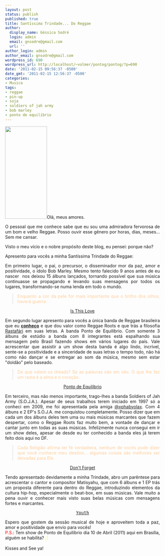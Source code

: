 ```yaml
---
layout: post
status: publish
published: true
title: Santíssima Trindade... Do Reggae
author:
  display_name: Géssica Sodré
  login: admin
  email: gnsodre@gmail.com
  url: ''
author_login: admin
author_email: gnsodre@gmail.com
wordpress_id: 690
wordpress_url: http://localhost/~volmer/pontog/pontog/?p=690
date: '2011-02-15 09:56:37 -0500'
date_gmt: '2011-02-15 12:56:37 -0500'
categories:
- Musica
tags:
- reggae
- pin-up
- soja
- soldiers of jah army
- bob marley
- ponto de equilíbrio
---
```

<p style="text-align: justify;"><a href="http://localhost/~volmer/pontog/pontog/wp-content/uploads/2011/02/PinUp_34.png"><img class="alignright size-medium wp-image-691" title="PinUp_34" src="http://localhost/~volmer/pontog/pontog/wp-content/uploads/2011/02/PinUp_34-136x300.png" alt="" width="136" height="300" /></a>Olá, meus amores.</p>
<p style="text-align: justify;">O pessoal que me conhece sabe que eu sou uma admiradora fervorosa de um bom e velho Reggae. Posso ouvir esse gênero por horas, dias, meses... Sem me cansar.</p>
<p style="text-align: justify;">Visto o meu vício e o nobre propósito deste blog, eu pensei: porque não?</p>
<p style="text-align: justify;">Apresento para vocês a minha Santíssima Trindade do Reggae:</p>
<p style="text-align: justify;">Em primeiro lugar, o pai, o precursor, o disseminador mor da paz, amor e positividade, o ídolo Bob Marley. Mesmo tento falecido 9 anos antes de eu nascer  nos deixou 15 álbuns lançados, tornando possível que sua música continuasse se propagando e levando suas mensagens por todos os lugares, transformando-se numa lenda em todo o mundo.</p>
<blockquote>
<p style="text-align: justify;"><span style="color: #ffcc99;">Enquanto a cor da pele for mais importante que o brilho dos olhos, haverá guerra.</span></p>
</blockquote>
<p style="text-align: center;"><a href="http://localhost/~volmer/pontog/pontog/wp-content/uploads/2011/02/01-Is-This-Love.mp3">Is This Love</a></p>
<p style="text-align: justify;">
<p style="text-align: justify;">Em segundo lugar apresento para vocês a única banda de Reggae brasileira que eu <strong><span style="text-decoration: underline;">conheço</span></strong> e que dou valor como Reggae Roots e que trás a filosofia <a title="Rastafári" href="http://pt.wikipedia.org/wiki/Rastafarianismo" target="_blank">Rastafári</a> em suas letras. A banda Ponto de Equilíbrio. Com somente 3 álbuns de estúdio a banda com 8 integrantes está espalhando sua mensagem pelo Brasil fazendo shows em vários lugares do país. Vale acrescentar que assistir a um show desta banda é algo lindo, incrível, sente-se a positividade e a sinceridade de suas letras o tempo todo, não há como não dançar e se entregar ao som da música, mesmo sem estar "doidão" pelo baseado.</p>
<blockquote>
<p style="text-align: justify;"><span style="color: #ffcc99;">De que valem os dreads? Se as palavras são em vão. O que lhe faz um rasta é a alma e o coração.</span></p>
</blockquote>
<p style="text-align: center;"><a href="http://localhost/~volmer/pontog/pontog/wp-content/uploads/2011/02/Ponto-de-Equilibrio.mp3">Ponto de Equilíbrio</a></p>
<p style="text-align: justify;">Em terceiro, mas não menos importante, trago-lhes a banda Soldiers of Jah Army (S.O.J.A.). Apesar de seus trabalhos terem iniciado em 1997 só a conheci em 2009, me foi apresentada pela amiga <a title="@xphabyolax" href="http://twitter.com/#!/xphabyolax" target="_blank">@xphabyolax</a>. Com 4 álbuns e 2 EP's S.O.J.A. me conquistou completamente. Posso dizer que em cada um dos álbuns deles tem uma ou mais músicas marcantes que fazem despertar, como o Reggae Roots faz muito bem, a vontade de dançar e cantar junto em todas as suas músicas. Infelizmente nunca consegui em ir um show deles, apesar de desde eu ter conhecido a banda eles já terem feito dois aqui no DF.</p>
<blockquote>
<p style="text-align: justify;"><span style="color: #ffcc99;">Cada  Religião afirma ter fé verdadeira, nenhum de vocês pode dizer que você  conhece meu destino... algumas coisas são melhores ser deixadas para  Ele.</span></p>
</blockquote>
<p style="text-align: center;"><a href="http://localhost/~volmer/pontog/pontog/wp-content/uploads/2011/02/06-Dont-Forget.mp3">Don't Forget</a></p>
<div style="text-align: justify;">Tendo apresentado devidamente a minha Trindade, abro um parêntese para acrescentar o cantor e compositor Matisyahu, que com 6 álbuns e 1 EP trás um proposta diferente para dentro do Reggae, introduzindo elementos da cultura hip-hop, especialmente o beat-box, em suas músicas. Vale muito a pena ouvir e conhecer mais visto suas belas músicas com mensagens fortes e marcantes.</div>
<pre style="text-align: center;"><a href="http://localhost/~volmer/pontog/pontog/wp-content/uploads/2011/02/02-Youth.mp3">Youth</a></pre>
<div style="text-align: justify;">Espero que gostem da sessão musical de hoje e aproveitem toda a paz, amor e positividade que envio para vocês!</div>
<div style="text-align: justify;"><span style="color: #ff0000;">P.S.</span>: Tem show de Ponto de Equilíbrio dia 10 de Abril (2011) aqui em Brasília, alguém se habilita? <span style="color: #ffff00;">;]</span></div>
<div style="text-align: justify;"><span style="color: #ffff00;"><br />
</span></div>
<div>Kisses and See ya!</div>
